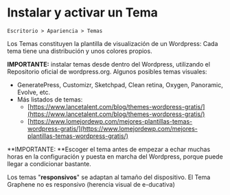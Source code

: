 # Instalar y activar un Tema

`Escritorio > Apariencia > Temas`

Los Temas constituyen la plantilla de visualización de un Wordpress: Cada tema tiene una distribución y unos colores propios.

**IMPORTANTE:** instalar temas desde dentro del Wordpress, utilizando el Repositorio oficial de wordpress.org. Algunos posibles temas visuales:

* GeneratePress, Customizr, Sketchpad, Clean retina, Oxygen, Panoramic, Evolve, etc.
* Más listados de temas:
  * [https://www.lancetalent.com/blog/themes-wordpress-gratis/](https://www.lancetalent.com/blog/themes-wordpress-gratis/)
  * [https://www.lomejordewp.com/mejores-plantillas-temas-wordpress-gratis/](https://www.lomejordewp.com/mejores-plantillas-temas-wordpress-gratis/)

**IMPORTANTE: **Escoger el tema antes de empezar a echar muchas horas en la configuración y puesta en marcha del Wordpress, porque puede llegar a condicionar bastante.

Los temas "**responsivos**" se adaptan al tamaño del dispositivo. El Tema Graphene no es responsivo \(herencia visual de e-ducativa\)

